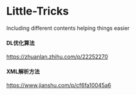# Little-Tricks
Including different contents helping things easier

#### DL优化算法
https://zhuanlan.zhihu.com/p/22252270
#### XML解析方法
https://www.jianshu.com/p/cf6fa10045a6
